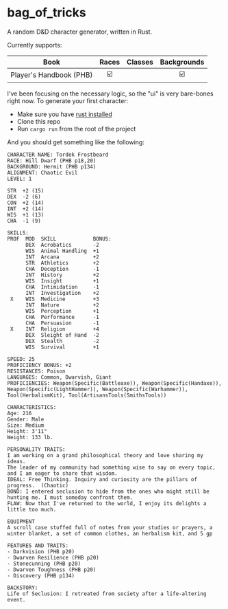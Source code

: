 # bag_of_tricks

A random D&amp;D character generator, written in Rust.

Currently supports:

| Book                    |          Races          | Classes |       Backgrounds       |
| ----------------------- | :---------------------: | :-----: | :---------------------: |
| Player's Handbook (PHB) | :ballot_box_with_check: |         | :ballot_box_with_check: |

I've been focusing on the necessary logic, so the "ui" is very bare-bones right now. To generate your first character:

- Make sure you have [rust installed](https://www.rust-lang.org/learn/get-started)
- Clone this repo
- Run `cargo run` from the root of the project

And you should get something like the following:

```text
CHARACTER NAME: Tordek Frostbeard
RACE: Hill Dwarf (PHB p18,20)
BACKGROUND: Hermit (PHB p134)
ALIGNMENT: Chaotic Evil
LEVEL: 1

STR  +2 (15)
DEX  -2 (6)
CON  +2 (14)
INT  +2 (14)
WIS  +1 (13)
CHA  -1 (9)

SKILLS:
PROF  MOD  SKILL            BONUS:
      DEX  Acrobatics       -2
      WIS  Animal Handling  +1
      INT  Arcana           +2
      STR  Athletics        +2
      CHA  Deception        -1
      INT  History          +2
      WIS  Insight          +1
      CHA  Intimidation     -1
      INT  Investigation    +2
 X    WIS  Medicine         +3
      INT  Nature           +2
      WIS  Perception       +1
      CHA  Performance      -1
      CHA  Persuasion       -1
 X    INT  Religion         +4
      DEX  Sleight of Hand  -2
      DEX  Stealth          -2
      WIS  Survival         +1

SPEED: 25
PROFICIENCY BONUS: +2
RESISTANCES: Poison
LANGUAGES: Common, Dwarvish, Giant
PROFICIENCIES: Weapon(Specific(Battleaxe)), Weapon(Specific(Handaxe)), Weapon(Specific(LightHammer)), Weapon(Specific(Warhammer)), Tool(HerbalismKit), Tool(ArtisansTools(SmithsTools))

CHARACTERISTICS:
Age: 216
Gender: Male
Size: Medium
Height: 3'11"
Weight: 133 lb.

PERSONALITY TRAITS:
I am working on a grand philosophical theory and love sharing my ideas.
The leader of my community had something wise to say on every topic, and I am eager to share that wisdom.
IDEAL: Free Thinking. Inquiry and curiosity are the pillars of progress.  (Chaotic)
BOND: I entered seclusion to hide from the ones who might still be hunting me. I must someday confront them.
FLAW: Now that I've returned to the world, I enjoy its delights a little too much.

EQUIPMENT
A scroll case stuffed full of notes from your studies or prayers, a winter blanket, a set of common clothes, an herbalism kit, and 5 gp

FEATURES AND TRAITS:
- Darkvision (PHB p20)
- Dwarven Resilience (PHB p20)
- Stonecunning (PHB p20)
- Dwarven Toughness (PHB p20)
- Discovery (PHB p134)

BACKSTORY:
Life of Seclusion: I retreated from society after a life-altering event.
```
